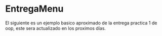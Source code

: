 # EntregaMenu
El siguiente es un ejemplo basico aproximado de la entrega practica 1 de oop, este sera actualizado en los proximos días.
